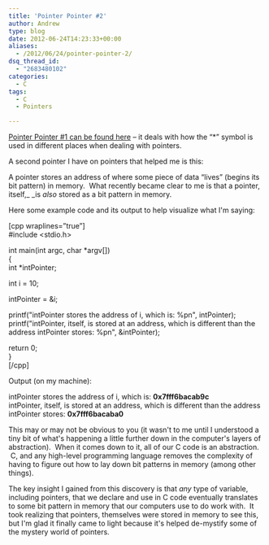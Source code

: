 ```yaml
---
title: 'Pointer Pointer #2'
author: Andrew
type: blog
date: 2012-06-24T14:23:33+00:00
aliases:
  - /2012/06/24/pointer-pointer-2/
dsq_thread_id:
  - "2683480102"
categories:
  - C
tags:
  - C
  - Pointers

---
```

[Pointer Pointer #1 can be found here][1] – it deals with how the &#8220;*&#8221; symbol is used in different places when dealing with pointers.

A second pointer I have on pointers that helped me is this:

A pointer stores an address of where some piece of data &#8220;lives&#8221; (begins its bit pattern) in memory.  What recently became clear to me is that a pointer, itself,_ _is _also_ stored as a bit pattern in memory.

Here some example code and its output to help visualize what I'm saying:

[cpp wraplines=&#8221;true&#8221;]  
#include <stdio.h>

int main(int argc, char *argv[])  
{  
int *intPointer;

int i = 10;

intPointer = &i;

printf("intPointer stores the address of i, which is: %pn", intPointer);  
printf("intPointer, itself, is stored at an address, which is different than the address intPointer stores: %pn", &intPointer);

return 0;  
}  
[/cpp]

Output (on my machine):

<p class="note">
  intPointer stores the address of i, which is: <strong>0x7fff6bacab9c</strong><br /> intPointer, itself, is stored at an address, which is different than the address intPointer stores: <strong>0x7fff6bacaba0</strong>
</p>

This may or may not be obvious to you (it wasn't to me until I understood a tiny bit of what's happening a little further down in the computer's layers of abstraction).  When it comes down to it, all of our C code is an abstraction.  C, and any high-level programming language removes the complexity of having to figure out how to lay down bit patterns in memory (among other things).

The key insight I gained from this discovery is that _any_ type of variable, including pointers, that we declare and use in C code eventually translates to some bit pattern in memory that our computers use to do work with.  It took realizing that pointers, themselves were stored in memory to see this, but I'm glad it finally came to light because it's helped de-mystify some of the mystery world of pointers.

 [1]: http://andrewcbancroft.com/2012/06/17/pointer-pointer-1/ "Pointer Pointer #1"